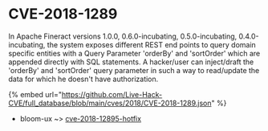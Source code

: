 # CVE-2018-1289

In Apache Fineract versions 1.0.0, 0.6.0-incubating, 0.5.0-incubating, 0.4.0-incubating, the system exposes different REST end points to query domain specific entities with a Query Parameter 'orderBy' and 'sortOrder' which are appended directly with SQL statements. A hacker/user can inject/draft the 'orderBy' and 'sortOrder' query parameter in such a way to read/update the data for which he doesn't have authorization.

{% embed url="https://github.com/Live-Hack-CVE/full_database/blob/main/cves/2018/CVE-2018-1289.json" %}


* bloom-ux ~> [cve-2018-12895-hotfix](https://www.alice-snow.ru/2018/database/cve-2018-1289/cve-2018-12895-hotfix-bloom-ux)